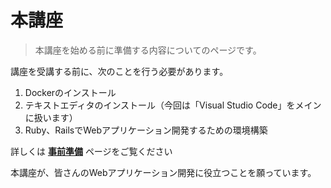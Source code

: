 # 本講座

> 本講座を始める前に準備する内容についてのページです。

講座を受講する前に、次のことを行う必要があります。

1. Dockerのインストール
2. テキストエディタのインストール（今回は「Visual Studio Code」をメインに扱います）
3. Ruby、RailsでWebアプリケーション開発するための環境構築

詳しくは **[事前準備]** ページをご覧ください

本講座が、皆さんのWebアプリケーション開発に役立つことを願っています。

[事前準備]: running-the-course/course-building.md